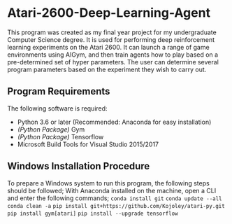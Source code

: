 # Atari-2600-Deep-Learning-Agent
This program was created as my final year project for my undergraduate Computer Science degree. It is used for performing deep reinforcement learning
experiments on the Atari 2600. It can launch a range of game environments using AIGym, and then train agents how to play based on a pre-determined
set of hyper parameters. The user can determine several program parameters based on the experiment they wish to carry out.

## Program Requirements
The following software is required:
* Python 3.6 or later (Recommended: Anaconda for easy installation)
* *(Python Package)* Gym
* *(Python Package)* Tensorflow
* Microsoft Build Tools for Visual Studio 2015/2017

## Windows Installation Procedure
To prepare a Windows system to run this program, the following steps should be followed;
With Anaconda installed on the machine, open a CLI and enter the following commands;
`conda install git`
`conda update --all`
`conda clean -a`
`pip install git+https://github.com/Kojoley/atari-py.git`
`pip install gym[atari]`
`pip install --upgrade tensorflow`

